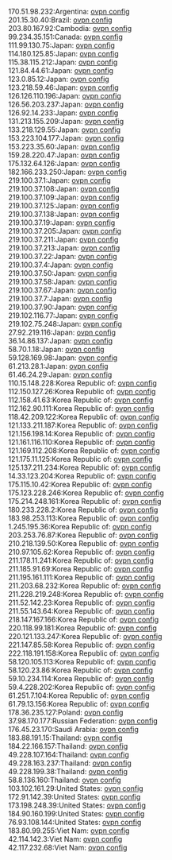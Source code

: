 170.51.98.232:Argentina: [ovpn config](vpn/170_51_98_232.ovpn)  
201.15.30.40:Brazil: [ovpn config](vpn/201_15_30_40.ovpn)  
203.80.167.92:Cambodia: [ovpn config](vpn/203_80_167_92.ovpn)  
99.234.35.151:Canada: [ovpn config](vpn/99_234_35_151.ovpn)  
111.99.130.75:Japan: [ovpn config](vpn/111_99_130_75.ovpn)  
114.180.125.85:Japan: [ovpn config](vpn/114_180_125_85.ovpn)  
115.38.115.212:Japan: [ovpn config](vpn/115_38_115_212.ovpn)  
121.84.44.61:Japan: [ovpn config](vpn/121_84_44_61.ovpn)  
123.0.85.12:Japan: [ovpn config](vpn/123_0_85_12.ovpn)  
123.218.59.46:Japan: [ovpn config](vpn/123_218_59_46.ovpn)  
126.126.110.196:Japan: [ovpn config](vpn/126_126_110_196.ovpn)  
126.56.203.237:Japan: [ovpn config](vpn/126_56_203_237.ovpn)  
126.92.14.233:Japan: [ovpn config](vpn/126_92_14_233.ovpn)  
131.213.155.209:Japan: [ovpn config](vpn/131_213_155_209.ovpn)  
133.218.129.55:Japan: [ovpn config](vpn/133_218_129_55.ovpn)  
153.223.104.177:Japan: [ovpn config](vpn/153_223_104_177.ovpn)  
153.223.35.60:Japan: [ovpn config](vpn/153_223_35_60.ovpn)  
159.28.220.47:Japan: [ovpn config](vpn/159_28_220_47.ovpn)  
175.132.64.126:Japan: [ovpn config](vpn/175_132_64_126.ovpn)  
182.166.233.250:Japan: [ovpn config](vpn/182_166_233_250.ovpn)  
219.100.37.1:Japan: [ovpn config](vpn/219_100_37_1.ovpn)  
219.100.37.108:Japan: [ovpn config](vpn/219_100_37_108.ovpn)  
219.100.37.109:Japan: [ovpn config](vpn/219_100_37_109.ovpn)  
219.100.37.125:Japan: [ovpn config](vpn/219_100_37_125.ovpn)  
219.100.37.138:Japan: [ovpn config](vpn/219_100_37_138.ovpn)  
219.100.37.19:Japan: [ovpn config](vpn/219_100_37_19.ovpn)  
219.100.37.205:Japan: [ovpn config](vpn/219_100_37_205.ovpn)  
219.100.37.211:Japan: [ovpn config](vpn/219_100_37_211.ovpn)  
219.100.37.213:Japan: [ovpn config](vpn/219_100_37_213.ovpn)  
219.100.37.22:Japan: [ovpn config](vpn/219_100_37_22.ovpn)  
219.100.37.4:Japan: [ovpn config](vpn/219_100_37_4.ovpn)  
219.100.37.50:Japan: [ovpn config](vpn/219_100_37_50.ovpn)  
219.100.37.58:Japan: [ovpn config](vpn/219_100_37_58.ovpn)  
219.100.37.67:Japan: [ovpn config](vpn/219_100_37_67.ovpn)  
219.100.37.7:Japan: [ovpn config](vpn/219_100_37_7.ovpn)  
219.100.37.90:Japan: [ovpn config](vpn/219_100_37_90.ovpn)  
219.102.116.77:Japan: [ovpn config](vpn/219_102_116_77.ovpn)  
219.102.75.248:Japan: [ovpn config](vpn/219_102_75_248.ovpn)  
27.92.219.116:Japan: [ovpn config](vpn/27_92_219_116.ovpn)  
36.14.86.137:Japan: [ovpn config](vpn/36_14_86_137.ovpn)  
58.70.1.18:Japan: [ovpn config](vpn/58_70_1_18.ovpn)  
59.128.169.98:Japan: [ovpn config](vpn/59_128_169_98.ovpn)  
61.213.28.1:Japan: [ovpn config](vpn/61_213_28_1.ovpn)  
61.46.24.29:Japan: [ovpn config](vpn/61_46_24_29.ovpn)  
110.15.148.228:Korea Republic of: [ovpn config](vpn/110_15_148_228.ovpn)  
112.150.127.26:Korea Republic of: [ovpn config](vpn/112_150_127_26.ovpn)  
112.158.41.63:Korea Republic of: [ovpn config](vpn/112_158_41_63.ovpn)  
112.162.90.111:Korea Republic of: [ovpn config](vpn/112_162_90_111.ovpn)  
118.42.209.122:Korea Republic of: [ovpn config](vpn/118_42_209_122.ovpn)  
121.133.211.187:Korea Republic of: [ovpn config](vpn/121_133_211_187.ovpn)  
121.156.198.14:Korea Republic of: [ovpn config](vpn/121_156_198_14.ovpn)  
121.161.116.110:Korea Republic of: [ovpn config](vpn/121_161_116_110.ovpn)  
121.169.112.208:Korea Republic of: [ovpn config](vpn/121_169_112_208.ovpn)  
121.175.11.125:Korea Republic of: [ovpn config](vpn/121_175_11_125.ovpn)  
125.137.211.234:Korea Republic of: [ovpn config](vpn/125_137_211_234.ovpn)  
14.33.123.204:Korea Republic of: [ovpn config](vpn/14_33_123_204.ovpn)  
175.115.10.42:Korea Republic of: [ovpn config](vpn/175_115_10_42.ovpn)  
175.123.228.246:Korea Republic of: [ovpn config](vpn/175_123_228_246.ovpn)  
175.214.248.161:Korea Republic of: [ovpn config](vpn/175_214_248_161.ovpn)  
180.233.228.2:Korea Republic of: [ovpn config](vpn/180_233_228_2.ovpn)  
183.98.253.113:Korea Republic of: [ovpn config](vpn/183_98_253_113.ovpn)  
1.245.195.36:Korea Republic of: [ovpn config](vpn/1_245_195_36.ovpn)  
203.253.76.87:Korea Republic of: [ovpn config](vpn/203_253_76_87.ovpn)  
210.218.139.50:Korea Republic of: [ovpn config](vpn/210_218_139_50.ovpn)  
210.97.105.62:Korea Republic of: [ovpn config](vpn/210_97_105_62.ovpn)  
211.178.11.241:Korea Republic of: [ovpn config](vpn/211_178_11_241.ovpn)  
211.185.91.69:Korea Republic of: [ovpn config](vpn/211_185_91_69.ovpn)  
211.195.161.111:Korea Republic of: [ovpn config](vpn/211_195_161_111.ovpn)  
211.203.68.232:Korea Republic of: [ovpn config](vpn/211_203_68_232.ovpn)  
211.228.219.248:Korea Republic of: [ovpn config](vpn/211_228_219_248.ovpn)  
211.52.142.23:Korea Republic of: [ovpn config](vpn/211_52_142_23.ovpn)  
211.55.143.64:Korea Republic of: [ovpn config](vpn/211_55_143_64.ovpn)  
218.147.167.166:Korea Republic of: [ovpn config](vpn/218_147_167_166.ovpn)  
220.118.99.181:Korea Republic of: [ovpn config](vpn/220_118_99_181.ovpn)  
220.121.133.247:Korea Republic of: [ovpn config](vpn/220_121_133_247.ovpn)  
221.147.85.58:Korea Republic of: [ovpn config](vpn/221_147_85_58.ovpn)  
222.118.191.158:Korea Republic of: [ovpn config](vpn/222_118_191_158.ovpn)  
58.120.105.113:Korea Republic of: [ovpn config](vpn/58_120_105_113.ovpn)  
58.120.23.86:Korea Republic of: [ovpn config](vpn/58_120_23_86.ovpn)  
59.10.234.114:Korea Republic of: [ovpn config](vpn/59_10_234_114.ovpn)  
59.4.228.202:Korea Republic of: [ovpn config](vpn/59_4_228_202.ovpn)  
61.251.7.104:Korea Republic of: [ovpn config](vpn/61_251_7_104.ovpn)  
61.79.13.156:Korea Republic of: [ovpn config](vpn/61_79_13_156.ovpn)  
178.36.235.127:Poland: [ovpn config](vpn/178_36_235_127.ovpn)  
37.98.170.177:Russian Federation: [ovpn config](vpn/37_98_170_177.ovpn)  
176.45.23.170:Saudi Arabia: [ovpn config](vpn/176_45_23_170.ovpn)  
183.88.191.15:Thailand: [ovpn config](vpn/183_88_191_15.ovpn)  
184.22.166.157:Thailand: [ovpn config](vpn/184_22_166_157.ovpn)  
49.228.107.164:Thailand: [ovpn config](vpn/49_228_107_164.ovpn)  
49.228.163.237:Thailand: [ovpn config](vpn/49_228_163_237.ovpn)  
49.228.199.38:Thailand: [ovpn config](vpn/49_228_199_38.ovpn)  
58.8.136.160:Thailand: [ovpn config](vpn/58_8_136_160.ovpn)  
103.102.161.29:United States: [ovpn config](vpn/103_102_161_29.ovpn)  
172.91.142.39:United States: [ovpn config](vpn/172_91_142_39.ovpn)  
173.198.248.39:United States: [ovpn config](vpn/173_198_248_39.ovpn)  
184.90.160.199:United States: [ovpn config](vpn/184_90_160_199.ovpn)  
76.93.108.144:United States: [ovpn config](vpn/76_93_108_144.ovpn)  
183.80.99.255:Viet Nam: [ovpn config](vpn/183_80_99_255.ovpn)  
42.114.142.3:Viet Nam: [ovpn config](vpn/42_114_142_3.ovpn)  
42.117.232.68:Viet Nam: [ovpn config](vpn/42_117_232_68.ovpn)  
